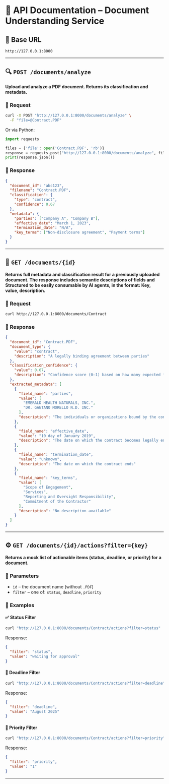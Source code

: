 # 📘 API Documentation – Document Understanding Service

## 🔗 Base URL

```
http://127.0.0.1:8000
```

---

## 🔍 `POST /documents/analyze`

**Upload and analyze a PDF document. Returns its classification and metadata.**

### 🔸 Request

```bash
curl -X POST "http://127.0.0.1:8000/documents/analyze" \
  -F "file=@Contract.PDF"
```

Or via Python:

```python
import requests

files = {'file': open('Contract.PDF', 'rb')}
response = requests.post("http://127.0.0.1:8000/documents/analyze", files=files)
print(response.json())
```

### 🔸 Response

```json
{
  "document_id": "abc123",
  "filename": "Contract.PDF",
  "classification": {
    "type": "contract",
    "confidence": 0.67
  },
  "metadata": {
    "parties": ["Company A", "Company B"],
    "effective_date": "March 1, 2023",
    "termination_date": "N/A",
    "key_terms": ["Non-disclosure agreement", "Payment terms"]
  }
}
```

---

## 📄 `GET /documents/{id}`

**Returns full metadata and classification result for a previously uploaded document. The response includes semantic descriptions of fields and Structured to be easily consumable by AI agents, in the format: Key, value, description.**

### 🔸 Request

```bash
curl http://127.0.0.1:8000/documents/Contract
```

### 🔸 Response

```json
{
  "document_id": "Contract.PDF",
  "document_type": {
    "value": "contract",
    "description": "A legally binding agreement between parties"
  },
  "classification_confidence": {
    "value": 0.67,
    "description": "Confidence score (0–1) based on how many expected fields were found"
  },
  "extracted_metadata": [
    {
      "field_name": "parties",
      "value": [
        "EMERALD HEALTH NATURALS, INC.",
        "DR. GAETANO MORELLO N.D. INC."
      ],
      "description": "The individuals or organizations bound by the contract"
    },
    {
      "field_name": "effective_date",
      "value": "10 day of January 2019",
      "description": "The date on which the contract becomes legally enforceable"
    },
    {
      "field_name": "termination_date",
      "value": "unknown",
      "description": "The date on which the contract ends"
    },
    {
      "field_name": "key_terms",
      "value": [
        "Scope of Engagement",
        "Services",
        "Reporting and Oversight Responsibility",
        "Commitment of the Contractor"
      ],
      "description": "No description available"
    }
  ]
}
```

---

## ⚙️ `GET /documents/{id}/actions?filter={key}`

**Returns a mock list of actionable items (status, deadline, or priority) for a document.**

### 🔸 Parameters

- `id` – the document name (without `.PDF`)
- `filter` – one of: `status`, `deadline`, `priority`

### 🔸 Examples

#### ✅ Status Filter

```bash
curl "http://127.0.0.1:8000/documents/Contract/actions?filter=status"
```

Response:

```json
{
  "filter": "status",
  "value": "waiting for approval"
}
```

#### 📆 Deadline Filter

```bash
curl "http://127.0.0.1:8000/documents/Contract/actions?filter=deadline"
```

Response:

```json
{
  "filter": "deadline",
  "value": "August 2025"
}
```

#### 🔺 Priority Filter

```bash
curl "http://127.0.0.1:8000/documents/Contract/actions?filter=priority"
```

Response:

```json
{
  "filter": "priority",
  "value": "1"
}
```

---